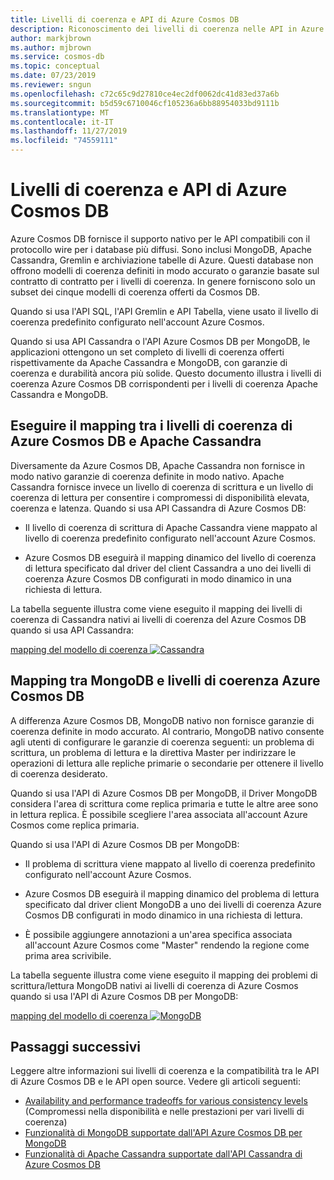 ```yaml
---
title: Livelli di coerenza e API di Azure Cosmos DB
description: Riconoscimento dei livelli di coerenza nelle API in Azure Cosmos DB.
author: markjbrown
ms.author: mjbrown
ms.service: cosmos-db
ms.topic: conceptual
ms.date: 07/23/2019
ms.reviewer: sngun
ms.openlocfilehash: c72c65c9d27810ce4ec2df0062dc41d83ed37a6b
ms.sourcegitcommit: b5d59c6710046cf105236a6bb88954033bd9111b
ms.translationtype: MT
ms.contentlocale: it-IT
ms.lasthandoff: 11/27/2019
ms.locfileid: "74559111"
---
```

# <a name="consistency-levels-and-azure-cosmos-db-apis"></a>Livelli di coerenza e API di Azure Cosmos DB

Azure Cosmos DB fornisce il supporto nativo per le API compatibili con il protocollo wire per i database più diffusi. Sono inclusi MongoDB, Apache Cassandra, Gremlin e archiviazione tabelle di Azure. Questi database non offrono modelli di coerenza definiti in modo accurato o garanzie basate sul contratto di contratto per i livelli di coerenza. In genere forniscono solo un subset dei cinque modelli di coerenza offerti da Cosmos DB. 

Quando si usa l'API SQL, l'API Gremlin e API Tabella, viene usato il livello di coerenza predefinito configurato nell'account Azure Cosmos. 

Quando si usa API Cassandra o l'API Azure Cosmos DB per MongoDB, le applicazioni ottengono un set completo di livelli di coerenza offerti rispettivamente da Apache Cassandra e MongoDB, con garanzie di coerenza e durabilità ancora più solide. Questo documento illustra i livelli di coerenza Azure Cosmos DB corrispondenti per i livelli di coerenza Apache Cassandra e MongoDB.


## <a id="cassandra-mapping"></a>Eseguire il mapping tra i livelli di coerenza di Azure Cosmos DB e Apache Cassandra

Diversamente da Azure Cosmos DB, Apache Cassandra non fornisce in modo nativo garanzie di coerenza definite in modo nativo.  Apache Cassandra fornisce invece un livello di coerenza di scrittura e un livello di coerenza di lettura per consentire i compromessi di disponibilità elevata, coerenza e latenza. Quando si usa API Cassandra di Azure Cosmos DB: 

* Il livello di coerenza di scrittura di Apache Cassandra viene mappato al livello di coerenza predefinito configurato nell'account Azure Cosmos. 

* Azure Cosmos DB eseguirà il mapping dinamico del livello di coerenza di lettura specificato dal driver del client Cassandra a uno dei livelli di coerenza Azure Cosmos DB configurati in modo dinamico in una richiesta di lettura. 

La tabella seguente illustra come viene eseguito il mapping dei livelli di coerenza di Cassandra nativi ai livelli di coerenza del Azure Cosmos DB quando si usa API Cassandra:  

[mapping del modello di coerenza ![Cassandra](./media/consistency-levels-across-apis/consistency-model-mapping-cassandra.png)](./media/consistency-levels-across-apis/consistency-model-mapping-cassandra.png#lightbox)

## <a id="mongo-mapping"></a>Mapping tra MongoDB e livelli di coerenza Azure Cosmos DB

A differenza Azure Cosmos DB, MongoDB nativo non fornisce garanzie di coerenza definite in modo accurato. Al contrario, MongoDB nativo consente agli utenti di configurare le garanzie di coerenza seguenti: un problema di scrittura, un problema di lettura e la direttiva Master per indirizzare le operazioni di lettura alle repliche primarie o secondarie per ottenere il livello di coerenza desiderato. 

Quando si usa l'API di Azure Cosmos DB per MongoDB, il Driver MongoDB considera l'area di scrittura come replica primaria e tutte le altre aree sono in lettura replica. È possibile scegliere l'area associata all'account Azure Cosmos come replica primaria. 

Quando si usa l'API di Azure Cosmos DB per MongoDB:

* Il problema di scrittura viene mappato al livello di coerenza predefinito configurato nell'account Azure Cosmos.
 
* Azure Cosmos DB eseguirà il mapping dinamico del problema di lettura specificato dal driver client MongoDB a uno dei livelli di coerenza Azure Cosmos DB configurati in modo dinamico in una richiesta di lettura. 

* È possibile aggiungere annotazioni a un'area specifica associata all'account Azure Cosmos come "Master" rendendo la regione come prima area scrivibile. 

La tabella seguente illustra come viene eseguito il mapping dei problemi di scrittura/lettura MongoDB nativi ai livelli di coerenza di Azure Cosmos quando si usa l'API di Azure Cosmos DB per MongoDB:

[mapping del modello di coerenza ![MongoDB](./media/consistency-levels-across-apis/consistency-model-mapping-mongodb.png)](./media/consistency-levels-across-apis/consistency-model-mapping-mongodb.png#lightbox)

## <a name="next-steps"></a>Passaggi successivi

Leggere altre informazioni sui livelli di coerenza e la compatibilità tra le API di Azure Cosmos DB e le API open source. Vedere gli articoli seguenti:

* [Availability and performance tradeoffs for various consistency levels](consistency-levels-tradeoffs.md) (Compromessi nella disponibilità e nelle prestazioni per vari livelli di coerenza)
* [Funzionalità di MongoDB supportate dall'API Azure Cosmos DB per MongoDB](mongodb-feature-support.md)
* [Funzionalità di Apache Cassandra supportate dall'API Cassandra di Azure Cosmos DB](cassandra-support.md)
